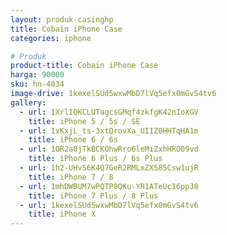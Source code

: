 ```yaml
---
layout: produk-casinghp
title: Cobain iPhone Case
categories: iphone

# Produk
product-title: Cobain iPhone Case
harga: 90000
sku: hn-4034
image-drive: 1kexelSUd5wxwMbD7lVq5efx0mGvS4tv6
gallery:
  - url: 1XrlIOKCLUTagcsGMqf4zkfgK42nIoXGV
    title: iPhone 5 / 5s / SE
  - url: 1xKxjL_ts-3xtQrovXa_UIIZ0HHTqHA1m
    title: iPhone 6 / 6s
  - url: 1OR2a0jTkBCKOhwRro6leMiZxhHRO09vd
    title: iPhone 6 Plus / 6s Plus
  - url: 1h2-UHvS6K4Q7GeR2RMLxZX585Csw1ujR
    title: iPhone 7 / 8
  - url: 1mhDWBUM7wPQTP8QKu-YR1ATeUc16ppJ8
    title: iPhone 7 Plus / 8 Plus
  - url: 1kexelSUd5wxwMbD7lVq5efx0mGvS4tv6
    title: iPhone X
---
```

